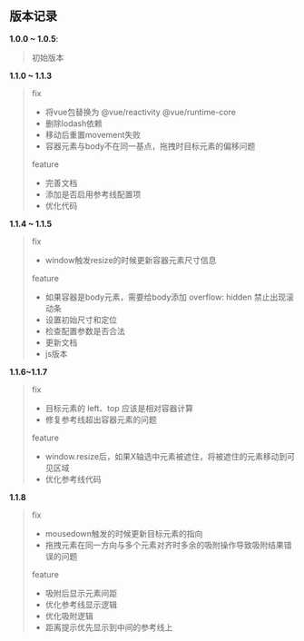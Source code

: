 ## 版本记录

**1.0.0 ~ 1.0.5**:
> 初始版本

**1.1.0 ~ 1.1.3**  
> fix
>  - 将vue包替换为 @vue/reactivity @vue/runtime-core
>  - 删除lodash依赖
>  - 移动后重置movement失败
>  - 容器元素与body不在同一基点，拖拽时目标元素的偏移问题
>
> feature
>  - 完善文档
>  - 添加是否启用参考线配置项
>  - 优化代码

**1.1.4 ~ 1.1.5**
> fix
> - window触发resize的时候更新容器元素尺寸信息
> 
> feature
>  - 如果容器是body元素，需要给body添加 overflow: hidden 禁止出现滚动条
>  - 设置初始尺寸和定位
>  - 检查配置参数是否合法
>  - 更新文档
>  - js版本
> 

**1.1.6~1.1.7**
> fix
>  - 目标元素的 left、top 应该是相对容器计算
>  - 修复参考线超出容器元素的问题
> 
> feature
>  - window.resize后，如果X轴选中元素被遮住，将被遮住的元素移动到可见区域
>  - 优化参考线代码

**1.1.8**
> fix
>  - mousedown触发的时候更新目标元素的指向
>  - 拖拽元素在同一方向与多个元素对齐时多余的吸附操作导致吸附结果错误的问题
>
> feature
>  - 吸附后显示元素间距
>  - 优化参考线显示逻辑
>  - 优化吸附逻辑
>  - 距离提示优先显示到中间的参考线上
>
